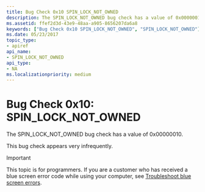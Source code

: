 ```yaml
---
title: Bug Check 0x10 SPIN_LOCK_NOT_OWNED
description: The SPIN_LOCK_NOT_OWNED bug check has a value of 0x00000010.This bug check appears very infrequently.
ms.assetid: ffef2d3d-43e9-48aa-a905-8656207da6a8
keywords: ["Bug Check 0x10 SPIN_LOCK_NOT_OWNED", "SPIN_LOCK_NOT_OWNED"]
ms.date: 05/23/2017
topic_type:
- apiref
api_name:
- SPIN_LOCK_NOT_OWNED
api_type:
- NA
ms.localizationpriority: medium
---
```


# Bug Check 0x10: SPIN\_LOCK\_NOT\_OWNED


The SPIN\_LOCK\_NOT\_OWNED bug check has a value of 0x00000010.

This bug check appears very infrequently.

> [!IMPORTANT]
> This topic is for programmers. If you are a customer who has received a blue screen error code while using your computer, see [Troubleshoot blue screen errors](https://windows.microsoft.com/windows-10/troubleshoot-blue-screen-errors).


 

 




